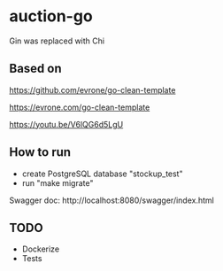 # auction-go

Gin was replaced with Chi

## Based on 

https://github.com/evrone/go-clean-template

https://evrone.com/go-clean-template

https://youtu.be/V6lQG6d5LgU

## How to run

- create PostgreSQL database "stockup_test"
- run "make migrate"

Swagger doc: http://localhost:8080/swagger/index.html

## TODO

- Dockerize
- Tests